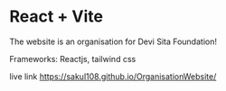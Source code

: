 # React + Vite

The website is an organisation for Devi Sita Foundation!

Frameworks: Reactjs, tailwind css

live link
https://sakul108.github.io/OrganisationWebsite/
